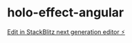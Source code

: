 # holo-effect-angular

[Edit in StackBlitz next generation editor ⚡️](https://stackblitz.com/~/github.com/DomEscobar/holo-effect-angular)